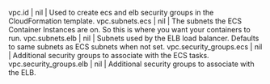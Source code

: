 vpc.id | nil | Used to create ecs and elb security groups in the CloudFormation template.
vpc.subnets.ecs | nil | The subnets the ECS Container Instances are on. So this is where you want your containers to run.
vpc.subnets.elb | nil | Subnets used by the ELB load balancer.  Defaults to same subnets as ECS subnets when not set.
vpc.security_groups.ecs | nil | Additional security groups to associate with the ECS tasks.
vpc.security_groups.elb | nil | Additional security groups to associate with the ELB.